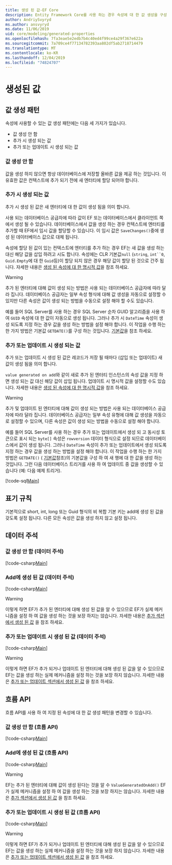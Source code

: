 ```yaml
---
title: 생성 된 값-EF Core
description: Entity Framework Core를 사용 하는 경우 속성에 대 한 값 생성을 구성 하는 방법
author: AndriySvyryd
ms.author: ansvyryd
ms.date: 11/06/2019
uid: core/modeling/generated-properties
ms.openlocfilehash: 7fa3eae5e2edb7b4c40ed4f99ce4a29f367e622a
ms.sourcegitcommit: 7a709ce4f77134782393aa802df5ab2718714479
ms.translationtype: MT
ms.contentlocale: ko-KR
ms.lasthandoff: 12/04/2019
ms.locfileid: "74824707"
---
```

# <a name="generated-values"></a>생성된 값

## <a name="value-generation-patterns"></a>값 생성 패턴

속성에 사용할 수 있는 값 생성 패턴에는 다음 세 가지가 있습니다.

* 값 생성 안 함
* 추가 시 생성 되는 값
* 추가 또는 업데이트 시 생성 되는 값

### <a name="no-value-generation"></a>값 생성 안 함

값을 생성 하지 않으면 항상 데이터베이스에 저장할 올바른 값을 제공 하는 것입니다. 이 유효한 값은 컨텍스트에 추가 되기 전에 새 엔터티에 할당 되어야 합니다.

### <a name="value-generated-on-add"></a>추가 시 생성 되는 값

추가 시 생성 된 값은 새 엔터티에 대 한 값이 생성 됨을 의미 합니다.

사용 되는 데이터베이스 공급자에 따라 값이 EF 또는 데이터베이스에서 클라이언트 쪽에서 생성 될 수 있습니다. 데이터베이스에서 값을 생성 하는 경우 컨텍스트에 엔터티를 추가할 때 EF에서 임시 값을 할당할 수 있습니다. 이 임시 값은 `SaveChanges()`중에 생성 된 데이터베이스 값으로 대체 됩니다.

속성에 할당 된 값이 있는 컨텍스트에 엔터티를 추가 하는 경우 EF는 새 값을 생성 하는 대신 해당 값을 삽입 하려고 시도 합니다. 속성에는 CLR 기본값`null` (`string`, `int``0`, `Guid.Empty`에 대 한 `Guid`등)이 할당 되지 않은 경우 해당 값이 할당 된 것으로 간주 됩니다. 자세한 내용은 [생성 된 속성에 대 한 명시적 값](../saving/explicit-values-generated-properties.md)을 참조 하세요.

> [!WARNING]  
> 추가 된 엔터티에 대해 값이 생성 되는 방법은 사용 되는 데이터베이스 공급자에 따라 달라 집니다. 데이터베이스 공급자는 일부 속성 형식에 대해 값 생성을 자동으로 설정할 수 있지만 다른 속성은 값이 생성 되는 방법을 수동으로 설정 해야 할 수도 있습니다.
>
> 예를 들어 SQL Server를 사용 하는 경우 SQL Server 순차 GUID 알고리즘을 사용 하 여 `GUID` 속성에 대 한 값이 자동으로 생성 됩니다. 그러나 추가 시 `DateTime` 속성이 생성 되도록 지정 하는 경우 값을 생성 하는 방법을 설정 해야 합니다. 이 작업을 수행 하는 한 가지 방법은 기본값 `GETDATE()`를 구성 하는 것입니다. [기본값](relational/default-values.md)을 참조 하세요.

### <a name="value-generated-on-add-or-update"></a>추가 또는 업데이트 시 생성 되는 값

추가 또는 업데이트 시 생성 된 값은 레코드가 저장 될 때마다 (삽입 또는 업데이트) 새 값이 생성 됨을 의미 합니다.

`value generated on add`와 같이 새로 추가 된 엔터티 인스턴스의 속성 값을 지정 하면 생성 되는 값 대신 해당 값이 삽입 됩니다. 업데이트 시 명시적 값을 설정할 수도 있습니다. 자세한 내용은 [생성 된 속성에 대 한 명시적 값](../saving/explicit-values-generated-properties.md)을 참조 하세요.

> [!WARNING]
> 추가 및 업데이트 된 엔터티에 대해 값이 생성 되는 방법은 사용 되는 데이터베이스 공급자에 따라 달라 집니다. 데이터베이스 공급자는 일부 속성 유형에 대해 값 생성을 자동으로 설정할 수 있으며, 다른 속성은 값이 생성 되는 방법을 수동으로 설정 해야 합니다.
>
> 예를 들어 SQL Server를 사용 하는 경우 추가 또는 업데이트에서 생성 되 고 동시성 토큰으로 표시 되는 `byte[]` 속성은 `rowversion` 데이터 형식으로 설정 되므로 데이터베이스에서 값이 생성 됩니다. 그러나 `DateTime` 속성이 추가 또는 업데이트에서 생성 되도록 지정 하는 경우 값을 생성 하는 방법을 설정 해야 합니다. 이 작업을 수행 하는 한 가지 방법은 `GETDATE()` ( [기본값](relational/default-values.md)참조)의 기본값을 구성 하 여 새 행에 대 한 값을 생성 하는 것입니다. 그런 다음 데이터베이스 트리거를 사용 하 여 업데이트 중 값을 생성할 수 있습니다 (예: 다음 예제 트리거).
>
> [!code-sql[Main](../../../samples/core/Modeling/FluentAPI/ValueGeneratedOnAddOrUpdate.sql)]

## <a name="conventions"></a>표기 규칙

기본적으로 short, int, long 또는 Guid 형식의 비 복합 기본 키는 add에 생성 된 값을 갖도록 설정 됩니다. 다른 모든 속성은 값을 생성 하지 않고 설정 됩니다.

## <a name="data-annotations"></a>데이터 주석

### <a name="no-value-generation-data-annotations"></a>값 생성 안 함 (데이터 주석)

[!code-csharp[Main](../../../samples/core/Modeling/DataAnnotations/ValueGeneratedNever.cs#Sample)]

### <a name="value-generated-on-add-data-annotations"></a>Add에 생성 된 값 (데이터 주석)

[!code-csharp[Main](../../../samples/core/Modeling/DataAnnotations/ValueGeneratedOnAdd.cs#Sample)]

> [!WARNING]  
> 이렇게 하면 EF가 추가 된 엔터티에 대해 생성 된 값을 알 수 있으므로 EF가 실제 메커니즘을 설정 하 여 값을 생성 하는 것을 보장 하지는 않습니다. 자세한 내용은 [추가 섹션에서 생성 된 값](#value-generated-on-add) 을 참조 하세요.

### <a name="value-generated-on-add-or-update-data-annotations"></a>추가 또는 업데이트 시 생성 된 값 (데이터 주석)

[!code-csharp[Main](../../../samples/core/Modeling/DataAnnotations/ValueGeneratedOnAddOrUpdate.cs#Sample)]

> [!WARNING]  
> 이렇게 하면 EF가 추가 되거나 업데이트 된 엔터티에 대해 생성 된 값을 알 수 있으므로 EF는 값을 생성 하는 실제 메커니즘을 설정 하는 것을 보장 하지 않습니다. 자세한 내용은 [추가 또는 업데이트 섹션에서 생성 된 값](#value-generated-on-add-or-update) 을 참조 하세요.

## <a name="fluent-api"></a>흐름 API

흐름 API를 사용 하 여 지정 된 속성에 대 한 값 생성 패턴을 변경할 수 있습니다.

### <a name="no-value-generation-fluent-api"></a>값 생성 안 함 (흐름 API)

[!code-csharp[Main](../../../samples/core/Modeling/FluentAPI/ValueGeneratedNever.cs#Sample)]

### <a name="value-generated-on-add-fluent-api"></a>Add에 생성 된 값 (흐름 API)

[!code-csharp[Main](../../../samples/core/Modeling/FluentAPI/ValueGeneratedOnAdd.cs#Sample)]

> [!WARNING]  
> EF는 추가 된 엔터티에 대해 값이 생성 된다는 것을 알 수 `ValueGeneratedOnAdd()` EF가 실제 메커니즘을 설정 하 여 값을 생성 하는 것을 보장 하지는 않습니다.  자세한 내용은 [추가 섹션에서 생성 된 값](#value-generated-on-add) 을 참조 하세요.

### <a name="value-generated-on-add-or-update-fluent-api"></a>추가 또는 업데이트 시 생성 된 값 (흐름 API)

[!code-csharp[Main](../../../samples/core/Modeling/FluentAPI/ValueGeneratedOnAddOrUpdate.cs#Sample)]

> [!WARNING]  
> 이렇게 하면 EF가 추가 되거나 업데이트 된 엔터티에 대해 생성 된 값을 알 수 있으므로 EF는 값을 생성 하는 실제 메커니즘을 설정 하는 것을 보장 하지 않습니다. 자세한 내용은 [추가 또는 업데이트 섹션에서 생성 된 값](#value-generated-on-add-or-update) 을 참조 하세요.
